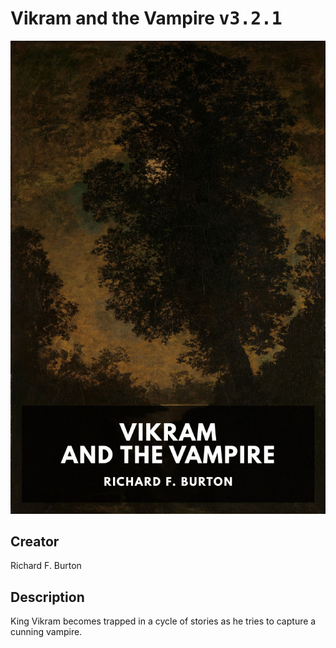 
# Vikram and the Vampire <kbd>v3.2.1</kbd>

<center>
  <img src="./cover-1024.jpg"/>
</center>

## Creator
Richard F. Burton

## Description
King Vikram becomes trapped in a cycle of stories as he tries to capture a cunning vampire.
